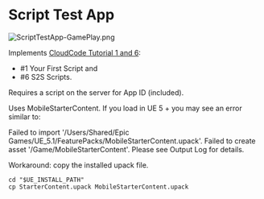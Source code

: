 # Script Test App

![ScriptTestApp-GamePlay.png](Screenshots%2F%2FScriptTestApp-GamePlay.png)

Implements [CloudCode Tutorial 1 and 6](https://getbraincloud.com/apidocs/cloud-code-central/cloud-code-tutorials/):
- #1 Your First Script and
- #6 S2S Scripts.

Requires a script on the server for App ID (included).

Uses MobileStarterContent. If you load in UE 5 + you may see an error similar to:

Failed to import '/Users/Shared/Epic Games/UE_5.1/FeaturePacks/MobileStarterContent.upack'. Failed to create asset '/Game/MobileStarterContent'. Please see Output Log for details.

Workaround: copy the installed upack file.

```
cd "$UE_INSTALL_PATH"
cp StarterContent.upack MobileStarterContent.upack
```
